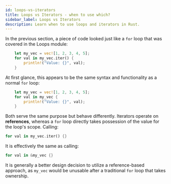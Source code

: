 ```yaml
---
id: loops-vs-iterators
title: Loops vs Iterators - when to use which?
sidebar_label: Loops vs Iterators
description: Learn when to use loops and iterators in Rust.
---
```


In the previous section, a piece of code looked just like a `for` loop that was covered in the Loops module:

```rust
    let my_vec = vec![1, 2, 3, 4, 5];
    for val in my_vec.iter() {
        println!("Value: {}", val);
    }
```

At first glance, this appears to be the same syntax and functionality as a normal `for` loop:

```rust
    let my_vec = vec![1, 2, 3, 4, 5];
    for val in my_vec {
        println!("Value: {}", val);
    }
```

Both serve the same purpose but behave differently.  Iterators operate on **references**, whereas a `for` loop directly takes possession of the value for the loop's scope.  Calling:

```rust
for val in my_vec.iter() {}
```

It is effectively the same as calling:

```rust
for val in &my_vec {}
```

It is generally a better design decision to utilize a reference-based approach, as `my_vec` would be unusable after a traditional `for` loop that takes ownership.
